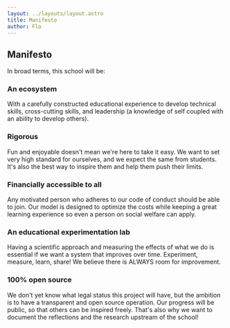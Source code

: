```yaml
---
layout: ../layouts/layout.astro
title: Manifesto
author: Flo
---
```


## Manifesto

In broad terms, this school will be:

### An ecosystem

With a carefully constructed educational experience to develop technical skills, cross-cutting skills, and leadership (a knowledge of self coupled with an ability to develop others).

### Rigorous

Fun and enjoyable doesn't mean we're here to take it easy. We want to set very high standard for ourselves, and we expect the same from students. It's also the best way to inspire them and help them push their limits.

### Financially accessible to all

Any motivated person who adheres to our code of conduct should be able to join. Our model is designed to optimize the costs while keeping a great learning experience so even a person on social welfare can apply.

### An educational experimentation lab

Having a scientific approach and measuring the effects of what we do is essential if we want a system that improves over time. Experiment, measure, learn, share! We believe there is ALWAYS room for improvement.

### 100% open source

We don't yet know what legal status this project will have, but the ambition is to have a transparent and open source operation. Our progress will be public, so that others can be inspired freely.
That's also why we want to document the reflections and the research upstream of the school!
